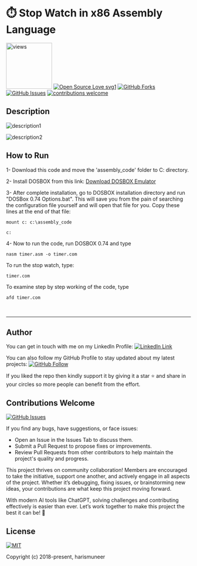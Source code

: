 # ⏱️ Stop Watch in x86 Assembly Language


<a href="https://github.com/harismuneer"><img alt="views" title="Github views" src="https://komarev.com/ghpvc/?username=harismuneer&style=flat-square" width="125"/></a>
[![Open Source Love svg1](https://badges.frapsoft.com/os/v1/open-source.svg?v=103)](#)
[![GitHub Forks](https://img.shields.io/github/forks/harismuneer/Stop-Watch_x86-Assembly.svg?style=social&label=Fork&maxAge=2592000)](https://www.github.com/harismuneer/Stop-Watch_x86-Assembly/fork)
[![GitHub Issues](https://img.shields.io/github/issues/harismuneer/Stop-Watch_x86-Assembly.svg?style=flat&label=Issues&maxAge=2592000)](https://www.github.com/harismuneer/Stop-Watch_x86-Assembly/issues)
[![contributions welcome](https://img.shields.io/badge/contributions-welcome-brightgreen.svg?style=flat&label=Contributions&colorA=red&colorB=black	)](#)



## Description
![description1](../master/images/p1.png)

![description2](../master/images/p2.png)

## How to Run
1- Download this code and move the 'assembly_code' folder to C: directory.

2- Install DOSBOX from this link: [Download DOSBOX Emulator](https://www.dosbox.com/download.php?main=1)

3- After complete installation, go to DOSBOX installation directory and run "DOSBox 0.74 Options.bat". This will save you from the pain       of searching the configuration file yourself and will open that file for you.
Copy these lines at the end of that file:
```
mount c: c:\assembly_code 
```  
```
c:
```
4- Now to run the code, run DOSBOX 0.74 and type
```
nasm timer.asm -o timer.com  
```

To run the stop watch, type:

```
timer.com
```

To examine step by step working of the code, type

```
afd timer.com
```

<br>
<hr>

## Author
You can get in touch with me on my LinkedIn Profile: [![LinkedIn Link](https://img.shields.io/badge/Connect-harismuneer-blue.svg?logo=linkedin&longCache=true&style=social&label=Follow)](https://www.linkedin.com/in/harismuneer)

You can also follow my GitHub Profile to stay updated about my latest projects: [![GitHub Follow](https://img.shields.io/badge/Connect-harismuneer-blue.svg?logo=Github&longCache=true&style=social&label=Follow)](https://github.com/harismuneer)

If you liked the repo then kindly support it by giving it a star ⭐ and share in your circles so more people can benefit from the effort.

## Contributions Welcome
[![GitHub Issues](https://img.shields.io/github/issues/harismuneer/Stop-Watch_x86-Assembly.svg?style=flat&label=Issues&maxAge=2592000)](https://www.github.com/harismuneer/Stop-Watch_x86-Assembly/issues)

If you find any bugs, have suggestions, or face issues:

- Open an Issue in the Issues Tab to discuss them.
- Submit a Pull Request to propose fixes or improvements.
- Review Pull Requests from other contributors to help maintain the project's quality and progress.

This project thrives on community collaboration! Members are encouraged to take the initiative, support one another, and actively engage in all aspects of the project. Whether it’s debugging, fixing issues, or brainstorming new ideas, your contributions are what keep this project moving forward.

With modern AI tools like ChatGPT, solving challenges and contributing effectively is easier than ever. Let’s work together to make this project the best it can be! 🚀

## License
[![MIT](https://img.shields.io/cocoapods/l/AFNetworking.svg?style=style&label=License&maxAge=2592000)](../master/LICENSE)

Copyright (c) 2018-present, harismuneer

<!-- PROFILE_INTRO_START -->
<!-- PROFILE_INTRO_END -->

